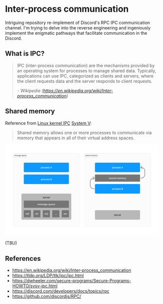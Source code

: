 # Inter-process communication

Intriguing repository re-implement of Discord's RPC IPC communication channel.
I'm trying to delve into the reverse engineering and ingeniously implement the 
enigmatic pathways that facilitate communication in the Discord.

## What is IPC?

> IPC (inter-process communication) are the mechanisms provided by an operating system for processes to manage shared data. Typically, applications can use IPC, categorized as clients and servers, where the client requests data and the server responds to client requests.
>
> *- Wikipedia (https://en.wikipedia.org/wiki/Inter-process_communication)*

## Shared memory

Reference from [Linux kernel IPC](https://tldp.org/LDP/tlk/ipc/ipc.html) [System V](https://dwheeler.com/secure-programs/Secure-Programs-HOWTO/sysv-ipc.html):

> Shared memory allows one or more processes to communicate via memory that appears in all of their virtual address spaces.

![](./assets/ipc-explain.png)

(TBU)

## References

- https://en.wikipedia.org/wiki/Inter-process_communication
- https://tldp.org/LDP/tlk/ipc/ipc.html
- https://dwheeler.com/secure-programs/Secure-Programs-HOWTO/sysv-ipc.html
- https://discord.com/developers/docs/topics/rpc
- https://github.com/discordjs/RPC/
